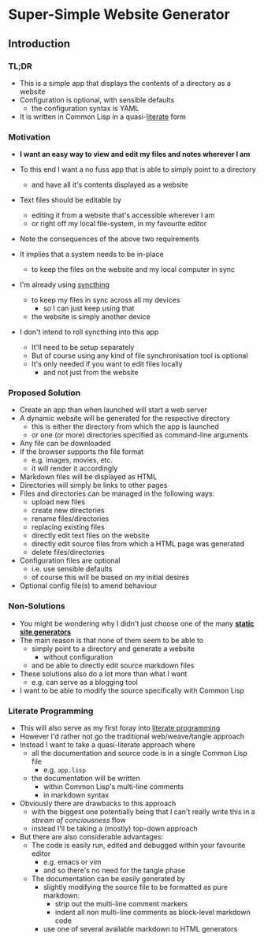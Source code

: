 # Super-Simple Website Generator

## Introduction

### TL;DR

* This is a simple app that displays the contents of a directory as a website
* Configuration is optional, with sensible defaults
  * the configuration syntax is YAML
* It is written in Common Lisp in a quasi-[literate](http://www.literateprogramming.com/knuthweb.pdf) form

### Motivation

* **I want an easy way to view and edit my files and notes wherever I am**

* To this end I want a no fuss app that is able to simply point to a directory
  * and have all it's contents displayed as a website

* Text files should be editable by
  * editing it from a website that's accessible wherever I am
  * or right off my local file-system, in my favourite editor
* Note the consequences of the above two requirements
* It implies that a system needs to be in-place
  * to keep the files on the website and my local computer in sync
* I'm already using [syncthing](https://syncthing.net)
  * to keep my files in sync across all my devices
    * so I can just keep using that
  * the website is simply another device
* I don't intend to roll syncthing into this app
  * It'll need to be setup separately
  * But of course using any kind of file synchronisation tool is optional
  * It's only needed if you want to edit files locally
    * and not just from the website

### Proposed Solution

* Create an app than when launched will start a web server
* A dynamic website will be generated for the respective directory
  * this is either the directory from which the app is launched
  * or one (or more) directories specified as command-line arguments
* Any file can be downloaded
* If the browser supports the file format
  * e.g. images, movies, etc.
  * it will render it accordingly
* Markdown files will be displayed as HTML
* Directories will simply be links to other pages
* Files and directories can be managed in the following ways:
  * upload new files
  * create new directories
  * rename files/directories
  * replacing existing files
  * directly edit text files on the website
  * directly edit source files from which a HTML page was generated
  * delete files/directories
* Configuration files are optional
  * i.e. use sensible defaults
  * of course this will be biased on *my* initial desires
* Optional config file(s) to amend behaviour

### Non-Solutions

* You might be wondering why I didn't just choose one of the many **[static site generators](https://www.staticgen.com/)**
* The main reason is that none of them seem to be able to
  * simply point to a directory and generate a website
    * without configuration
  * and be able to directly edit source markdown files
* These solutions also do a lot more than what I want
  * e.g. can serve as a blogging tool
* I want to be able to modify the source specifically with Common Lisp

### Literate Programming

* This will also serve as my first foray into [literate programming](http://www.literateprogramming.com/knuthweb.pdf)
* However I'd rather not go the traditional web/weave/tangle approach
* Instead I want to take a quasi-literate approach where
  * all the documentation and source code is in a single Common Lisp file
    * e.g. `app.lisp`
  * the documentation will be written
    * within Common Lisp's multi-line comments
    * in markdown syntax
* Obviously there are drawbacks to this approach
  * with the biggest one potentially being that I can't really write this in
    a *stream of conciousness* flow
  * instead I'll be taking a (mostly) top-down approach
* But there are also considerable advantages:
  * The code is easily run, edited and debugged within your favourite editor
    * e.g. emacs or vim
    * and so there's no need for the tangle phase
  * The documentation can be easily generated by
    * slightly modifying the source file to be formatted as pure markdown:
      * strip out the multi-line comment markers
      * indent all non multi-line comments as block-level markdown code
    * use one of several available markdown to HTML generators
